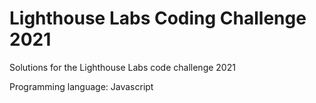 # Lighthouse Labs Coding Challenge 2021
Solutions for the Lighthouse Labs code challenge 2021

Programming language: Javascript
